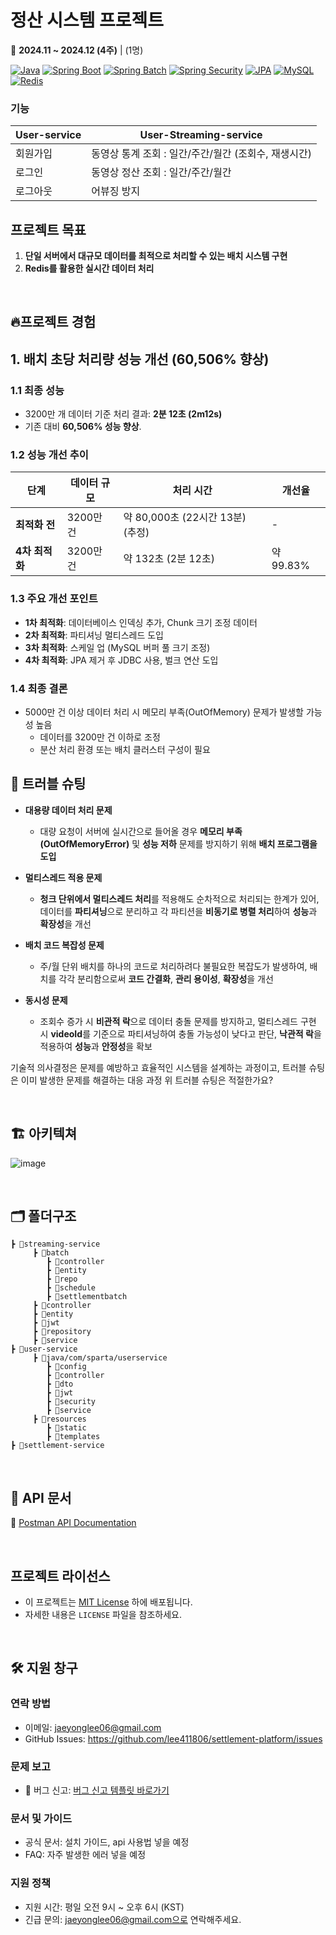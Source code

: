 # 정산 시스템 프로젝트

📅 <b>2024.11 ~ 2024.12 (4주)</b> | (1명)

[![Java][Java]][Java-url]
[![Spring Boot][SpringBoot]][SpringBoot-url]
[![Spring Batch][SpringBatch]][SpringBatch-url]
[![Spring Security][SpringSecurity]][SpringSecurity-url]
[![JPA][JPA]][JPA-url]
[![MySQL][MySQL]][MySQL-url]
[![Redis][Redis]][Redis-url]

<!-- Badge 이미지 링크 -->
[Java]: https://img.shields.io/badge/Java-007396?style=for-the-badge&logo=java&logoColor=white
[SpringBoot]: https://img.shields.io/badge/Spring%20Boot-6DB33F?style=for-the-badge&logo=spring-boot&logoColor=white
[SpringBatch]: https://img.shields.io/badge/Spring%20Batch-4DC71F?style=for-the-badge&logo=spring&logoColor=white
[SpringSecurity]: https://img.shields.io/badge/Spring%20Security-6DB33F?style=for-the-badge&logo=spring-security&logoColor=white
[JPA]: https://img.shields.io/badge/JPA-6DB33F?style=for-the-badge&logo=hibernate&logoColor=white
[MySQL]: https://img.shields.io/badge/MySQL-4479A1?style=for-the-badge&logo=mysql&logoColor=white
[Redis]: https://img.shields.io/badge/Redis-DC382D?style=for-the-badge&logo=redis&logoColor=white

<!-- 웹사이트 링크 -->
[Java-url]: https://www.oracle.com/java/
[SpringBoot-url]: https://spring.io/projects/spring-boot
[SpringBatch-url]: https://spring.io/projects/spring-batch
[SpringSecurity-url]: https://spring.io/projects/spring-security
[JPA-url]: https://spring.io/projects/spring-data-jpa
[MySQL-url]: https://www.mysql.com/
[Redis-url]: https://redis.io/



### 기능
| **User-service**          |    **User-Streaming-service**       |
|---------------------|-------------------------------------------------------------|
|   회원가입       |              동영상 통계 조회 : 일간/주간/월간 (조회수, 재생시간)    |
|   로그인   |  동영상 정산 조회 : 일간/주간/월간  |
|   로그아웃   |  어뷰징 방지 |



## 프로젝트 목표
1. **단일 서버에서 대규모 데이터를 최적으로 처리할 수 있는 배치 시스템 구현**  <br>
2. **Redis를 활용한 실시간 데이터 처리**


<br>


## 🔥프로젝트 경험

## 1. 배치 초당 처리량 성능 개선 (60,506% 향상)

### 1.1 최종 성능
- 3200만 개 데이터 기준 처리 결과: **2분 12초 (2m12s)**
- 기존 대비 **60,506% 성능 향상**.


### 1.2 성능 개선 추이
| **단계**          | **데이터 규모**     | **처리 시간**         | **개선율**       |
|--------------------|---------------------|-----------------------|------------------|
| **최적화 전**      | 3200만 건           | 약 80,000초 (22시간 13분) (추정) | -                |
| **4차 최적화**     | 3200만 건           | 약 132초 (2분 12초)      | 약 99.83%        |


### 1.3 주요 개선 포인트 
- **1차 최적화**: 데이터베이스 인덱싱 추가, Chunk 크기 조정 데이터  
- **2차 최적화**: 파티셔닝 멀티스레드 도입
- **3차 최적화**: 스케일 업 (MySQL 버퍼 풀 크기 조정)
- **4차 최적화**: JPA 제거 후 JDBC 사용, 벌크 연산 도입

### 1.4 최종 결론
- 5000만 건 이상 데이터 처리 시 메모리 부족(OutOfMemory) 문제가 발생할 가능성 높음
  - 데이터를 3200만 건 이하로 조정
  - 분산 처리 환경 또는 배치 클러스터 구성이 필요


## 🔫 트러블 슈팅
- **대용량 데이터 처리 문제**  
  - 대량 요청이 서버에 실시간으로 들어올 경우 **메모리 부족(OutOfMemoryError)** 및 **성능 저하** 문제를 방지하기 위해 **배치 프로그램을 도입**

- **멀티스레드 적용 문제**  
  - **청크 단위에서 멀티스레드 처리**를 적용해도 순차적으로 처리되는 한계가 있어, 데이터를 **파티셔닝**으로 분리하고 각 파티션을 **비동기로 병렬 처리**하여 **성능**과 **확장성**을 개선

- **배치 코드 복잡성 문제**  
  - 주/월 단위 배치를 하나의 코드로 처리하려다 불필요한 복잡도가 발생하여, 배치를 각각 분리함으로써 **코드 간결화**, **관리 용이성**, **확장성**을 개선

- **동시성 문제**  
  - 조회수 증가 시 **비관적 락**으로 데이터 충돌 문제를 방지하고, 멀티스레드 구현 시 **videoId**를 기준으로 파티셔닝하여 충돌 가능성이 낮다고 판단, **낙관적 락**을 적용하여 **성능**과 **안정성**을 확보


기술적 의사결정은 문제를 예방하고 효율적인 시스템을 설계하는 과정이고, 트러블 슈팅은 이미 발생한 문제를 해결하는 대응 과정 위 트러블 슈팅은 적절한가요?

<br>




## 🏗 아키텍쳐
![image](https://github.com/user-attachments/assets/b6f8c531-9f69-4083-8d1d-b26b59112463)

<br>

## 🗂 폴더구조
```
┣ 📁streaming-service
     ┣ 📁batch
        ┣ 📁controller
        ┣ 📁entity
        ┣ 📁repo
        ┣ 📁schedule
        ┣ 📁settlementbatch
     ┣ 📁controller
     ┣ 📁entity
     ┣ 📁jwt
     ┣ 📁repository
     ┣ 📁service
┣ 📁user-service
     ┣ 📁java/com/sparta/userservice
        ┣ 📁config
        ┣ 📁controller
        ┣ 📁dto
        ┣ 📁jwt
        ┣ 📁security
        ┣ 📁service
     ┣ 📁resources
        ┣ 📁static
        ┣ 📁templates
┣ 📁settlement-service
```

<br>

## :bookmark: API 문서
🔗 [Postman API Documentation](https://documenter.getpostman.com/view/30989395/2sAYBPktii)

<br>


## 프로젝트 라이선스

- 이 프로젝트는 [MIT License](./LICENSE) 하에 배포됩니다.
- 자세한 내용은 `LICENSE` 파일을 참조하세요.

<br>


## 🛠️ 지원 창구

### 연락 방법
- 이메일: jaeyonglee06@gmail.com
- GitHub Issues: https://github.com/lee411806/settlement-platform/issues

### 문제 보고
- 🐞 버그 신고: [버그 신고 템플릿 바로가기](https://github.com/lee411806/settlement-platform/issues/new?assignees=&labels=&projects=&template=%F0%9F%90%9E-%EB%B2%84%EA%B7%B8-%EC%8B%A0%EA%B3%A0.md&title=%22%5BBUG%5D+%3C%EB%B2%84%EA%B7%B8+%EC%9A%94%EC%95%BD%3E%22)

### 문서 및 가이드
- 공식 문서: 설치 가이드, api 사용법 넣을 예정
- FAQ: 자주 발생한 에러 넣을 예정

### 지원 정책
- 지원 시간: 평일 오전 9시 ~ 오후 6시 (KST)
- 긴급 문의: jaeyonglee06@gmail.com으로 연락해주세요.
